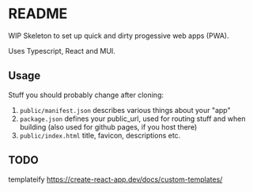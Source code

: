 # README

WIP Skeleton to set up quick and dirty progessive web apps (PWA).

Uses Typescript, React and MUI.

## Usage

Stuff you should probably change after cloning:

1. `public/manifest.json` describes various things about your "app"
2. `package.json` defines your public_url, used for routing stuff and when building (also used for github pages, if you host there)
3. `public/index.html` title, favicon, descriptions etc.

## TODO

templateify
https://create-react-app.dev/docs/custom-templates/
